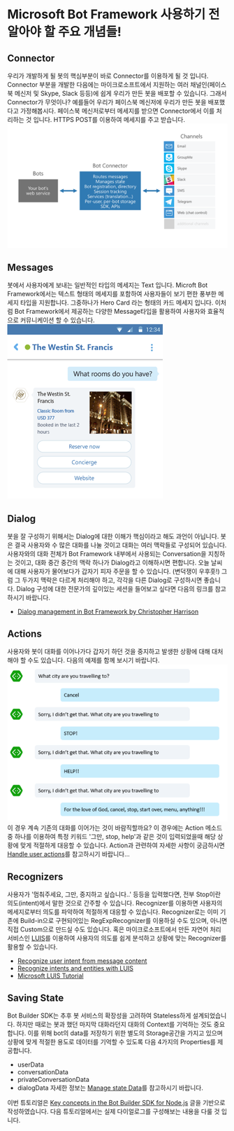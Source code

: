 # Microsoft Bot Framework 사용하기 전 알아야 할 주요 개념들!

## Connector

우리가 개발하게 될 봇의 핵심부분이 바로 Connector를 이용하게 될 것 입니다. Connector 부분을 개발한 다음에는 마이크로소프트에서 지원하는 여러 채널인(페이스북 메신저 및 Skype, Slack 등등)에 쉽게 우리가 만든 봇을 배포할 수 있습니다. 그래서 Connector가 무엇이나? 예를들어 우리가 페이스북 메신저에 우리가 만든 봇을 배포했다고 가정해봅시다. 페이스북 메신저로부터 메세지를 받으면 Connector에서 이를 처리하는 것 입니다. HTTPS POST를 이용하여 메세지를 주고 받습니다. 
![connector-getstarted-system-diagram.png](./images/connector-getstarted-system-diagram.png)

## Messages

봇에서 사용자에게 보내는 일반적인 타입의 메세지는 Text 입니다. Microft Bot Framework에서는 텍스트 형태의 메세지를 포함하여 사용자들이 보기 편한 풍부한 메세지 타입을 지원합니다. 그중하나가 Hero Card 라는 형태의 카드 메세지 입니다. 이처럼 Bot Framework에서 제공하는 다양한 Message타입을 활용하여 사용자와 효율적으로 커뮤니케이션 할 수 있습니다. 
![2-001](./images/2-001.PNG)

## Dialog

봇을 잘 구성하기 위해서는 Dialog에 대한 이해가 핵심이라고 해도 과언이 아닙니다. 봇은 결국 사용자와 수 많은 대화를 나눌 것이고 대화는 여러 맥락들로 구성되어 있습니다. 사용자와의 대화 전체가 Bot Framework 내부에서 사용되는 Conversation을 지칭하는 것이고, 대화 중간 중간의 맥락 하나가 Dialog라고 이해하시면 편합니다. 오늘 날씨에 대해 사용자가 물어보다가 갑자기 피자 주문을 할 수 있습니다. (변덕쟁이 우후훗!) 그럼 그 두가지 맥락은 다르게 처리해야 하고, 각각을 다른 Dialog로 구성하시면 좋습니다. 
Dialog 구성에 대한 전문가의 깊이있는 세션을 들어보고 싶다면 다음의 링크를 참고하시기 바랍니다. 
* [Dialog management in Bot Framework by Christopher Harrison](https://channel9.msdn.com/Events/Build/2017/P4070)

## Actions 

사용자와 봇이 대화를 이어나가다 갑자기 하던 것을 중지하고 발생한 상황에 대해 대처해야 할 수도 있습니다.
다음의 예제를 함께 보시기 바랍니다. 
![stubborn-bot.png](./images/stubborn-bot.png)
이 경우 계속 기존의 대화를 이어가는 것이 바람직할까요? 이 경우에는 Action 메소드 중 하나를 이용하여 특정 키워드 '그만, stop, help'과 같은 것이 입력되었을때 해당 상황에 맞게 적절하게 대응할 수 있습니다. 
Action과 관련하여 자세한 사항이 궁금하시면 [Handle user actions](https://docs.microsoft.com/en-us/bot-framework/nodejs/bot-builder-nodejs-dialog-actions)를 참고하시기 바랍니다...

## Recognizers 

사용자가 '멈춰주세요, 그만, 중지하고 싶습니다..' 등등을 입력했다면, 전부 Stop이란 의도(intent)에서 말한 것으로 간주할 수 있습니다. Recognizer를 이용하면 사용자의 메세지로부터 의도를 파악하여 적절하게 대응할 수 있습니다.
Recognizer로는 이미 기존에 Build-in으로 구현되어있는 RegExpRecognizer를 이용하실 수도 있으며, 아니면 직접 Custom으로 만드실 수도 있습니다. 혹은 마이크로소프트에서 만든 자연어 처리 서비스인 [LUIS](https://www.luis.ai/home)를 이용하여 사용자의 의도를 쉽게 분석하고 상황에 맞는 Recognizer를 활용할 수 있습니다. 
* [Recognize user intent from message content](https://docs.microsoft.com/en-us/bot-framework/nodejs/bot-builder-nodejs-recognize-intent-messages)
* [Recognize intents and entities with LUIS](https://docs.microsoft.com/en-us/bot-framework/nodejs/bot-builder-nodejs-recognize-intent-luis)
* [Microsoft LUIS Tutorial](https://vimeo.com/145499419)

## Saving State

Bot Builder SDK는 추후 봇 서비스의 확장성을 고려하여 Stateless하게 설계되었습니다. 하지만 때로는 봇과 했던 마지막 대화라던지 대화의 Context를 기억하는 것도 중요합니다. 이를 위해 bot의 data를 저장하기 위한 별도의 Storage공간을 가지고 있으며 상황에 맞게 적절한 용도로 데이터를 기억할 수 있도록 다음 4가지의 Properties를 제공합니다. 
* userData
* conversationData
* privateConversationData
* dialogData
자세한 정보는 [Manage state Data](https://docs.microsoft.com/en-us/bot-framework/nodejs/bot-builder-nodejs-state)를 참고하시기 바랍니다. 

이번 튜토리얼은 [Key concepts in the Bot Builder SDK for Node.js](https://docs.microsoft.com/en-us/bot-framework/nodejs/bot-builder-nodejs-concepts) 글을 기반으로 작성하였습니다. 다음 튜토리얼에서는 실제 다이얼로그를 구성해보는 내용을 다룰 것 입니다. 

